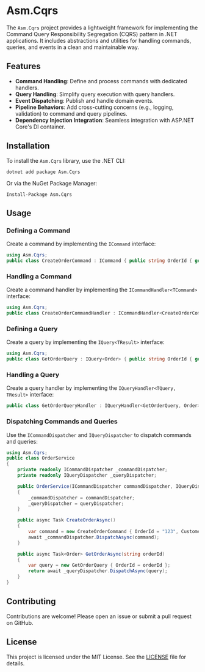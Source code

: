 # Asm.Cqrs

The `Asm.Cqrs` project provides a lightweight framework for implementing the Command Query Responsibility Segregation (CQRS) pattern in .NET applications. It includes abstractions and utilities for handling commands, queries, and events in a clean and maintainable way.

## Features

- **Command Handling**: Define and process commands with dedicated handlers.
- **Query Handling**: Simplify query execution with query handlers.
- **Event Dispatching**: Publish and handle domain events.
- **Pipeline Behaviors**: Add cross-cutting concerns (e.g., logging, validation) to command and query pipelines.
- **Dependency Injection Integration**: Seamless integration with ASP.NET Core's DI container.

## Installation

To install the `Asm.Cqrs` library, use the .NET CLI:

`dotnet add package Asm.Cqrs`

Or via the NuGet Package Manager:

`Install-Package Asm.Cqrs`

## Usage

### Defining a Command

Create a command by implementing the `ICommand` interface:

```csharp
using Asm.Cqrs;
public class CreateOrderCommand : ICommand { public string OrderId { get; set; } public string CustomerName { get; set; } }
```

### Handling a Command

Create a command handler by implementing the `ICommandHandler<TCommand>` interface:

```csharp
using Asm.Cqrs;
public class CreateOrderCommandHandler : ICommandHandler<CreateOrderCommand> { public Task HandleAsync(CreateOrderCommand command, CancellationToken cancellationToken) { // Handle the command logic here Console.WriteLine($"Order created for {command.CustomerName}"); return Task.CompletedTask; } }
```

### Defining a Query

Create a query by implementing the `IQuery<TResult>` interface:

```csharp
using Asm.Cqrs;
public class GetOrderQuery : IQuery<Order> { public string OrderId { get; set; } }
```

### Handling a Query

Create a query handler by implementing the `IQueryHandler<TQuery, TResult>` interface:

```csharp
public class GetOrderQueryHandler : IQueryHandler<GetOrderQuery, Order> { public Task<Order> HandleAsync(GetOrderQuery query, CancellationToken cancellationToken) { // Handle the query logic here return Task.FromResult(new Order { OrderId = query.OrderId, CustomerName = "Joe Bloggs" }); } }
```

### Dispatching Commands and Queries

Use the `ICommandDispatcher` and `IQueryDispatcher` to dispatch commands and queries:

```csharp
using Asm.Cqrs;
public class OrderService
{ 
    private readonly ICommandDispatcher _commandDispatcher;
    private readonly IQueryDispatcher _queryDispatcher;

    public OrderService(ICommandDispatcher commandDispatcher, IQueryDispatcher queryDispatcher)
    {
        _commandDispatcher = commandDispatcher;
        _queryDispatcher = queryDispatcher;
    }

    public async Task CreateOrderAsync()
    {
        var command = new CreateOrderCommand { OrderId = "123", CustomerName = "Jane Doe" };
        await _commandDispatcher.DispatchAsync(command);
    }

    public async Task<Order> GetOrderAsync(string orderId)
    {
        var query = new GetOrderQuery { OrderId = orderId };
        return await _queryDispatcher.DispatchAsync(query);
    }
}
```

## Contributing

Contributions are welcome! Please open an issue or submit a pull request on GitHub.

## License

This project is licensed under the MIT License. See the [LICENSE](LICENSE) file for details.
